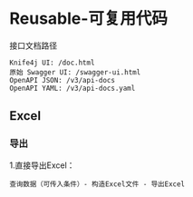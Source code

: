 # Reusable-可复用代码

接口文档路径
```
Knife4j UI: /doc.html
原始 Swagger UI: /swagger-ui.html
OpenAPI JSON: /v3/api-docs
OpenAPI YAML: /v3/api-docs.yaml
```
## Excel
### 导出
1.直接导出Excel：
    
    查询数据（可传入条件）- 构造Excel文件 - 导出Excel